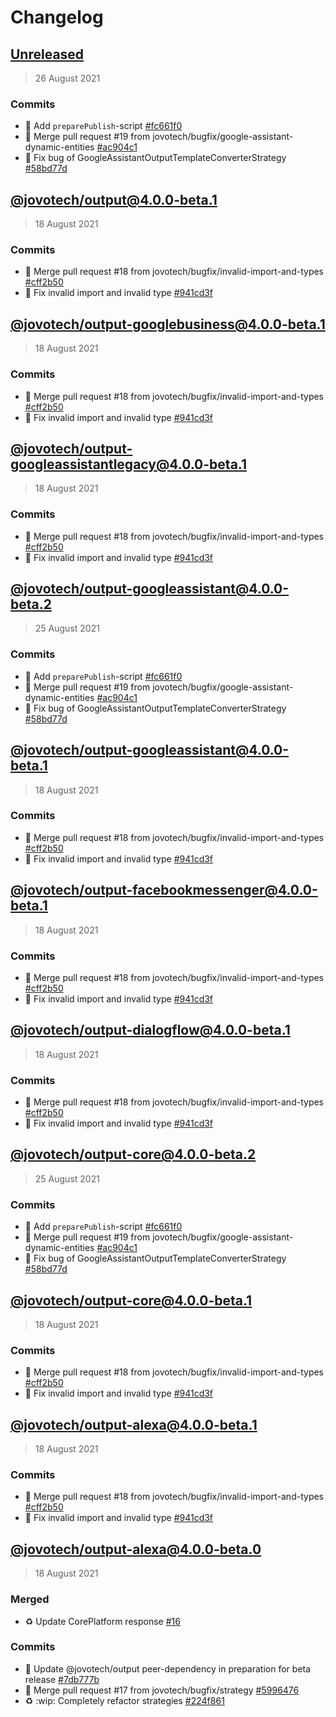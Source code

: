 # Changelog

## [Unreleased](https://github.com/jovotech/jovo-output/compare/@jovotech/output@4.0.0-beta.1...HEAD)

> 26 August 2021

### Commits 
- :hammer: Add `preparePublish`-script [#fc661f0](https://github.com/jovotech/jovo-output/commit/fc661f036ae0f2c5c67a398b54f0ae0594187de6)
- 🔀 Merge pull request #19 from jovotech/bugfix/google-assistant-dynamic-entities [#ac904c1](https://github.com/jovotech/jovo-output/commit/ac904c15e3905ebe488a119898bbf4637064d729)
- :bug: Fix bug of GoogleAssistantOutputTemplateConverterStrategy [#58bd77d](https://github.com/jovotech/jovo-output/commit/58bd77d18f4c5eef85f9d1359cf5188062b4a991)

## [@jovotech/output@4.0.0-beta.1](https://github.com/jovotech/jovo-output/compare/@jovotech/output@4.0.0-beta.0...@jovotech/output@4.0.0-beta.1)

> 18 August 2021

### Commits 
- 🔀 Merge pull request #18 from jovotech/bugfix/invalid-import-and-types [#cff2b50](https://github.com/jovotech/jovo-output/commit/cff2b50d4c7c6e64a7a0cbbaf9ef7ca23e1b5cd0)
- :bug: Fix invalid import and invalid type [#941cd3f](https://github.com/jovotech/jovo-output/commit/941cd3fe7b2e2aab7976f168018e537c11c071c6)

## [@jovotech/output-googlebusiness@4.0.0-beta.1](https://github.com/jovotech/jovo-output/compare/@jovotech/output-googlebusiness@4.0.0-beta.0...@jovotech/output-googlebusiness@4.0.0-beta.1)

> 18 August 2021

### Commits 
- 🔀 Merge pull request #18 from jovotech/bugfix/invalid-import-and-types [#cff2b50](https://github.com/jovotech/jovo-output/commit/cff2b50d4c7c6e64a7a0cbbaf9ef7ca23e1b5cd0)
- :bug: Fix invalid import and invalid type [#941cd3f](https://github.com/jovotech/jovo-output/commit/941cd3fe7b2e2aab7976f168018e537c11c071c6)

## [@jovotech/output-googleassistantlegacy@4.0.0-beta.1](https://github.com/jovotech/jovo-output/compare/@jovotech/output-googleassistantlegacy@4.0.0-beta.0...@jovotech/output-googleassistantlegacy@4.0.0-beta.1)

> 18 August 2021

### Commits 
- 🔀 Merge pull request #18 from jovotech/bugfix/invalid-import-and-types [#cff2b50](https://github.com/jovotech/jovo-output/commit/cff2b50d4c7c6e64a7a0cbbaf9ef7ca23e1b5cd0)
- :bug: Fix invalid import and invalid type [#941cd3f](https://github.com/jovotech/jovo-output/commit/941cd3fe7b2e2aab7976f168018e537c11c071c6)

## [@jovotech/output-googleassistant@4.0.0-beta.2](https://github.com/jovotech/jovo-output/compare/@jovotech/output-googleassistant@4.0.0-beta.1...@jovotech/output-googleassistant@4.0.0-beta.2)

> 25 August 2021

### Commits 
- :hammer: Add `preparePublish`-script [#fc661f0](https://github.com/jovotech/jovo-output/commit/fc661f036ae0f2c5c67a398b54f0ae0594187de6)
- 🔀 Merge pull request #19 from jovotech/bugfix/google-assistant-dynamic-entities [#ac904c1](https://github.com/jovotech/jovo-output/commit/ac904c15e3905ebe488a119898bbf4637064d729)
- :bug: Fix bug of GoogleAssistantOutputTemplateConverterStrategy [#58bd77d](https://github.com/jovotech/jovo-output/commit/58bd77d18f4c5eef85f9d1359cf5188062b4a991)

## [@jovotech/output-googleassistant@4.0.0-beta.1](https://github.com/jovotech/jovo-output/compare/@jovotech/output-googleassistant@4.0.0-beta.0...@jovotech/output-googleassistant@4.0.0-beta.1)

> 18 August 2021

### Commits 
- 🔀 Merge pull request #18 from jovotech/bugfix/invalid-import-and-types [#cff2b50](https://github.com/jovotech/jovo-output/commit/cff2b50d4c7c6e64a7a0cbbaf9ef7ca23e1b5cd0)
- :bug: Fix invalid import and invalid type [#941cd3f](https://github.com/jovotech/jovo-output/commit/941cd3fe7b2e2aab7976f168018e537c11c071c6)

## [@jovotech/output-facebookmessenger@4.0.0-beta.1](https://github.com/jovotech/jovo-output/compare/@jovotech/output-facebookmessenger@4.0.0-beta.0...@jovotech/output-facebookmessenger@4.0.0-beta.1)

> 18 August 2021

### Commits 
- 🔀 Merge pull request #18 from jovotech/bugfix/invalid-import-and-types [#cff2b50](https://github.com/jovotech/jovo-output/commit/cff2b50d4c7c6e64a7a0cbbaf9ef7ca23e1b5cd0)
- :bug: Fix invalid import and invalid type [#941cd3f](https://github.com/jovotech/jovo-output/commit/941cd3fe7b2e2aab7976f168018e537c11c071c6)

## [@jovotech/output-dialogflow@4.0.0-beta.1](https://github.com/jovotech/jovo-output/compare/@jovotech/output-dialogflow@4.0.0-beta.0...@jovotech/output-dialogflow@4.0.0-beta.1)

> 18 August 2021

### Commits 
- 🔀 Merge pull request #18 from jovotech/bugfix/invalid-import-and-types [#cff2b50](https://github.com/jovotech/jovo-output/commit/cff2b50d4c7c6e64a7a0cbbaf9ef7ca23e1b5cd0)
- :bug: Fix invalid import and invalid type [#941cd3f](https://github.com/jovotech/jovo-output/commit/941cd3fe7b2e2aab7976f168018e537c11c071c6)

## [@jovotech/output-core@4.0.0-beta.2](https://github.com/jovotech/jovo-output/compare/@jovotech/output-core@4.0.0-beta.1...@jovotech/output-core@4.0.0-beta.2)

> 25 August 2021

### Commits 
- :hammer: Add `preparePublish`-script [#fc661f0](https://github.com/jovotech/jovo-output/commit/fc661f036ae0f2c5c67a398b54f0ae0594187de6)
- 🔀 Merge pull request #19 from jovotech/bugfix/google-assistant-dynamic-entities [#ac904c1](https://github.com/jovotech/jovo-output/commit/ac904c15e3905ebe488a119898bbf4637064d729)
- :bug: Fix bug of GoogleAssistantOutputTemplateConverterStrategy [#58bd77d](https://github.com/jovotech/jovo-output/commit/58bd77d18f4c5eef85f9d1359cf5188062b4a991)

## [@jovotech/output-core@4.0.0-beta.1](https://github.com/jovotech/jovo-output/compare/@jovotech/output-core@4.0.0-beta.0...@jovotech/output-core@4.0.0-beta.1)

> 18 August 2021

### Commits 
- 🔀 Merge pull request #18 from jovotech/bugfix/invalid-import-and-types [#cff2b50](https://github.com/jovotech/jovo-output/commit/cff2b50d4c7c6e64a7a0cbbaf9ef7ca23e1b5cd0)
- :bug: Fix invalid import and invalid type [#941cd3f](https://github.com/jovotech/jovo-output/commit/941cd3fe7b2e2aab7976f168018e537c11c071c6)

## [@jovotech/output-alexa@4.0.0-beta.1](https://github.com/jovotech/jovo-output/compare/@jovotech/output-alexa@4.0.0-beta.0...@jovotech/output-alexa@4.0.0-beta.1)

> 18 August 2021

### Commits 
- 🔀 Merge pull request #18 from jovotech/bugfix/invalid-import-and-types [#cff2b50](https://github.com/jovotech/jovo-output/commit/cff2b50d4c7c6e64a7a0cbbaf9ef7ca23e1b5cd0)
- :bug: Fix invalid import and invalid type [#941cd3f](https://github.com/jovotech/jovo-output/commit/941cd3fe7b2e2aab7976f168018e537c11c071c6)

## [@jovotech/output-alexa@4.0.0-beta.0]()

> 18 August 2021

### Merged
- :recycle: Update CorePlatform response [#16](https://github.com/jovotech/jovo-output/pull/16)

### Commits 
- 📌 Update @jovotech/output peer-dependency in preparation for beta release [#7db777b](https://github.com/jovotech/jovo-output/commit/7db777b30aa09ed8cf9e487384f516aca7b3bca3)
- 🔀 Merge pull request #17 from jovotech/bugfix/strategy [#5996476](https://github.com/jovotech/jovo-output/commit/59964768c018f652a1fb8d2ff136f842a58baea7)
- :recycle: :wip: Completely refactor strategies [#224f861](https://github.com/jovotech/jovo-output/commit/224f861b4bf5e46be1986cb860d5dd64a0829ccc)
